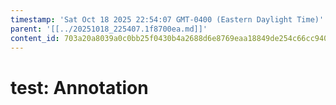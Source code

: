 ```yaml
---
timestamp: 'Sat Oct 18 2025 22:54:07 GMT-0400 (Eastern Daylight Time)'
parent: '[[../20251018_225407.1f8700ea.md]]'
content_id: 703a20a8039a0c0bb25f0430b4a2688d6e8769eaa18849de254c66cc940d86f2
---
```


# test: Annotation
